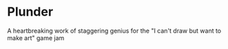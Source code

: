 # Plunder
A heartbreaking work of staggering genius for the "I can't draw but want to make art" game jam

